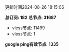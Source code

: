 更新时间2024-08-26 18:15:06

**总订阅: 182**
**总节点: 31687**
- vless节点: 11499
- vless节点: 1

**google ping有效节点: 1335**
